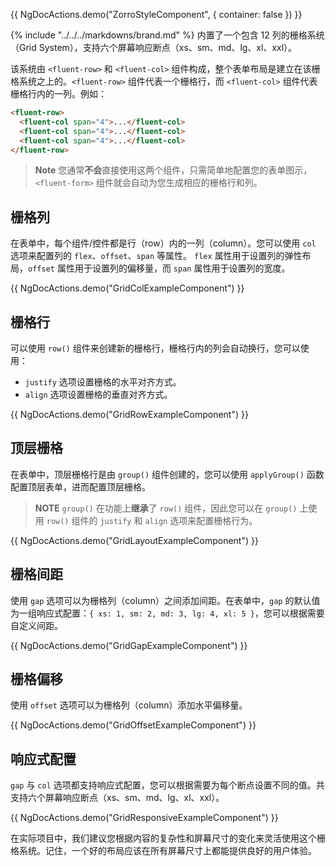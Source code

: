 {{ NgDocActions.demo("ZorroStyleComponent", { container: false }) }}

{% include "../../../markdowns/brand.md" %} 内置了一个包含 12 列的栅格系统（Grid System），支持六个屏幕响应断点（xs、sm、md、lg、xl、xxl）。

该系统由 `<fluent-row>` 和 `<fluent-col>` 组件构成，整个表单布局是建立在该栅格系统之上的。`<fluent-row>` 组件代表一个栅格行，而 `<fluent-col>` 组件代表栅格行内的一列。例如：

```html
<fluent-row>
  <fluent-col span="4">...</fluent-col>
  <fluent-col span="4">...</fluent-col>
  <fluent-col span="4">...</fluent-col>
</fluent-row>
```
> **Note**
> 您通常**不会**直接使用这两个组件，只需简单地配置您的表单图示，`<fluent-form>` 组件就会自动为您生成相应的栅格行和列。

## 栅格列

在表单中，每个组件/控件都是行（row）内的一列（column）。您可以使用 `col` 选项来配置列的 `flex`、`offset`、`span` 等属性。
`flex` 属性用于设置列的弹性布局，`offset` 属性用于设置列的偏移量，而 `span` 属性用于设置列的宽度。

{{ NgDocActions.demo("GridColExampleComponent") }}

## 栅格行

可以使用 `row()` 组件来创建新的栅格行，栅格行内的列会自动换行，您可以使用：

- `justify` 选项设置栅格的水平对齐方式。
- `align` 选项设置栅格的垂直对齐方式。

{{ NgDocActions.demo("GridRowExampleComponent") }}

## 顶层栅格

在表单中，顶层栅格行是由 `group()` 组件创建的，您可以使用 `applyGroup()` 函数配置顶层表单，进而配置顶层栅格。

> **NOTE**
> `group()` 在功能上**继承**了 `row()` 组件，因此您可以在 `group()` 上使用 `row()` 组件的 `justify` 和 `align` 选项来配置栅格行为。

{{ NgDocActions.demo("GridLayoutExampleComponent") }}

## 栅格间距

使用 `gap` 选项可以为栅格列（column）之间添加间距。在表单中，`gap` 的默认值为一组响应式配置：`{ xs: 1, sm: 2, md: 3, lg: 4, xl: 5 }`，您可以根据需要自定义间距。

{{ NgDocActions.demo("GridGapExampleComponent") }}

## 栅格偏移

使用 `offset` 选项可以为栅格列（column）添加水平偏移量。

{{ NgDocActions.demo("GridOffsetExampleComponent") }}

## 响应式配置

`gap` 与 `col` 选项都支持响应式配置，您可以根据需要为每个断点设置不同的值。共支持六个屏幕响应断点（xs、sm、md、lg、xl、xxl）。

{{ NgDocActions.demo("GridResponsiveExampleComponent") }}

在实际项目中，我们建议您根据内容的复杂性和屏幕尺寸的变化来灵活使用这个栅格系统。记住，一个好的布局应该在所有屏幕尺寸上都能提供良好的用户体验。
